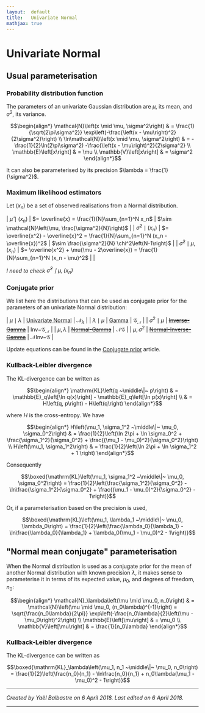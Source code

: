 ```yaml
---
layout:  default
title:   Univariate Normal
mathjax: true
---
```


Univariate Normal
=================

Usual parameterisation
----------------------

### Probability distribution function

The parameters of an univariate Gaussian distribution are $\mu$, its mean, and $\sigma^2$, its variance.

$$\begin{align*}
    \mathcal{N}\left(x \mid \mu, \sigma^2\right)
    & = \frac{1}{\sqrt{2\pi\sigma^2}} \exp\left(-\frac{\left(x - \mu\right)^2}{2\sigma^2}\right)
    \\
    \ln\mathcal{N}\left(x \mid \mu, \sigma^2\right)
    & = -\frac{1}{2}\ln(2\pi\sigma^2) -\frac{\left(x - \mu\right)^2}{2\sigma^2}
    \\
    \mathbb{E}\left[x\right]
    & = \mu
    \\
    \mathbb{V}\left[x\right]
    & = \sigma^2
\end{align*}$$

It can also be parameterised by its precision $\lambda = \frac{1}{\sigma^2}$.

### Maximum likelihood estimators

Let $(x_n)$ be a set of observed realisations from a Normal distribution.

| $\hat{\mu} \mid (x_n)$           | $= \overline{x} = \frac{1}{N}\sum_{n=1}^N x_n$ | $\sim \mathcal{N}\left(\mu, \frac{\sigma^2}{N}\right)$ |
| $\hat{\sigma}^2 \mid (x_n)$      | $= \overline{x^2} - \overline{x}^2 = \frac{1}{N}\sum_{n=1}^N (x_n - \overline{x})^2$ | $\sim \frac{\sigma^2}{N} \chi^2\left(N-1\right)$ |
| $\hat{\sigma}^2 \mid \mu, (x_n)$ | $= \overline{x^2} + \mu(\mu - 2\overline{x}) = \frac{1}{N}\sum_{n=1}^N (x_n - \mu)^2$ | |

*I need to check $\hat{\sigma}^2 \mid \mu, (x_n)$*

### Conjugate prior

We list here the distributions that can be used as conjugate prior for the parameters of an univariate Normal distribution:


| $\mu \mid \lambda$  | [Univariate Normal]({{site.baseurl}}/proba/normal-uni)              | $\mathcal{N}_\lambda$ |
| $\lambda \mid \mu$  | [Gamma]({{site.baseurl}}/proba/gamma)                               | $\mathcal{G}_\mathcal{N}$ |
| $\sigma^2 \mid \mu$ | [~~Inverse-Gamma~~]({{site.baseurl}}/proba/gamma-inv)               | $\mathrm{Inv-}\mathcal{G}_\mathcal{N}$ |
| $\mu, \lambda$      | [~~Normal-Gamma~~]({{site.baseurl}}/proba/normal-gamma)             | $\mathcal{N}\mathcal{G}$ |
| $\mu, \sigma^2$     | [~~Normal-Inverse-Gamma~~]({{site.baseurl}}/proba/normal-gamma-inv) | $\mathcal{N}\mathrm{Inv-}\mathcal{G}$ |

Update equations can be found in the [Conjugate prior]({{site.baseurl}}/conjugate-prior) article.


### Kullback-Leibler divergence

The KL-divergence can be written as

$$\begin{align*}
    \mathrm{KL}\left(q ~\middle\|~ p\right)
    & = \mathbb{E}_q\left[\ln q(x)\right] - \mathbb{E}_q\left[\ln p(x)\right]
    \\
    & = H\left(q, p\right) - H\left(q\right)
\end{align*}$$

where $H$ is the cross-entropy. We have

$$\begin{align*}
    H\left(\mu_1, \sigma_1^2 ~\middle\|~ \mu_0, \sigma_0^2\right)
    & = \frac{1}{2}\left(\ln 2\pi + \ln \sigma_0^2 + \frac{\sigma_1^2}{\sigma_0^2} + \frac{(\mu_1 - \mu_0)^2}{\sigma_0^2}\right)
    \\
    H\left(\mu_1, \sigma_1^2\right)
    & = \frac{1}{2}\left(\ln 2\pi + \ln \sigma_1^2 + 1 \right)
\end{align*}$$

Consequently

$$\boxed{\mathrm{KL}\left(\mu_1, \sigma_1^2 ~\middle\|~ \mu_0, \sigma_0^2\right)
= \frac{1}{2}\left(\frac{\sigma_1^2}{\sigma_0^2} - \ln\frac{\sigma_1^2}{\sigma_0^2} +  \frac{(\mu_1 - \mu_0)^2}{\sigma_0^2} - 1\right)}$$

Or, if a parameterisation based on the precision is used,

$$\boxed{\mathrm{KL}\left(\mu_1, \lambda_1 ~\middle\|~ \mu_0, \lambda_0\right)
= \frac{1}{2}\left(\frac{\lambda_0}{\lambda_1} - \ln\frac{\lambda_0}{\lambda_1} +  \lambda_0(\mu_1 - \mu_0)^2 - 1\right)}$$


"Normal mean conjugate" parameterisation
----------------------------------------

When the Normal distribution is used as a conjugate prior for the mean of another Normal distribution with known precision $\lambda$, it makes sense to parameterise it in terms of its expected value, $\mu_0$, and degrees of freedom, $n_0$:

$$\begin{align*}
    \mathcal{N}_\lambda\left(\mu \mid \mu_0, n_0\right)
    & = \mathcal{N}\left(\mu \mid \mu_0, (n_0\lambda)^{-1}\right) = \sqrt{\frac{n_0\lambda}{2\pi}} \exp\left(-\frac{n_0\lambda}{2}\left(\mu - \mu_0\right)^2\right)
    \\
    \mathbb{E}\left[\mu\right]
    & = \mu_0
    \\
    \mathbb{V}\left[\mu\right]
    & = \frac{1}{n_0\lambda}
\end{align*}$$

### Kullback-Leibler divergence

The KL-divergence can be written as

$$\boxed{\mathrm{KL}_\lambda\left(\mu_1, n_1 ~\middle\|~ \mu_0, n_0\right)
= \frac{1}{2}\left(\frac{n_0}{n_1} - \ln\frac{n_0}{n_1} +  n_0\lambda(\mu_1 - \mu_0)^2 - 1\right)}$$

***

*Created by Yaël Balbastre on 6 April 2018. Last edited on 6 April 2018.*

***
